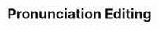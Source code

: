 ---
layout: tag-list
type: tag
title: Pronunciation Editing
slug: pronunciation-editing
category: seminar
sidebar: true
order: 5
description: >
   Pronunciation Editing 관련 논문 
---